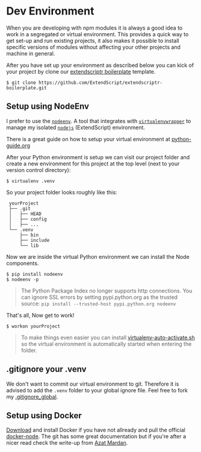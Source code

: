 # Dev Environment

When you are developing with npm modules it is always a good idea to work in a segregated or virtual environment. This provides a quick way to get set-up and run existing projects, it also makes it possible to install specific versions of modules without affecting your other projects and machine in general.

After you have set up your environment as described below you can kick of your project by clone our [extendscriptr boilerplate](https://github.com/ExtendScript/extendscriptr-boilerplate) template.

    $ git clone https://github.com/ExtendScript/extendscriptr-boilerplate.git

## Setup using NodeEnv
I prefer to use the [`nodeenv`](https://github.com/ekalinin/nodeenv). A tool that integrates with [`virtualenvwrapper`](https://github.com/pypa/virtualenv) to manage my isolated [`nodejs`](https://nodejs.org/en/) (ExtendScript) environment.

There is a great guide on how to setup your virtual environment at [python-guide.org](http://docs.python-guide.org/en/latest/dev/virtualenvs/)

After your Python environment is setup we can visit our project folder and create a new environment for this project at the top level (next to your version control directory):

    $ virtualenv .venv

So your project folder looks roughly like this:

	 yourProject
	 ├── .git
	 │   ├── HEAD
	 │   ├── config
	 │   ├── ...
	 └── .venv
	     ├── bin
	     ├── include
	     └── lib

Now we are inside the virtual Python environment we can install the Node components.

    $ pip install nodeenv
    $ nodeenv -p

> The Python Package Index no longer supports http connections. You can ignore SSL errors by setting pypi.python.org as the trusted source: `pip install --trusted-host pypi.python.org nodeenv`

That's all, Now get to work!

    $ workon yourProject

> To make things even easier you can install [virtualenv-auto-activate.sh](https://gist.github.com/GitBruno/f384e39ec9c54cf4c203e73fb40b224f) so the virtual environment is automatically started when entering the folder.

## .gitignore your .venv

We don't want to commit our virtual environment to git. Therefore it is advised to add the `.venv` folder to your global ignore file. Feel free to fork my [.gitignore_global](https://github.com/GitBruno/.gitignore_global).

## Setup using Docker

[Download](https://store.docker.com/) and install Docker if you have not allready and pull the official [docker-node](https://github.com/nodejs/docker-node). The git has some great documentation but if you're after a nicer read  check the write-up from [Azat Mardan](https://webapplog.com/node-docker/).

